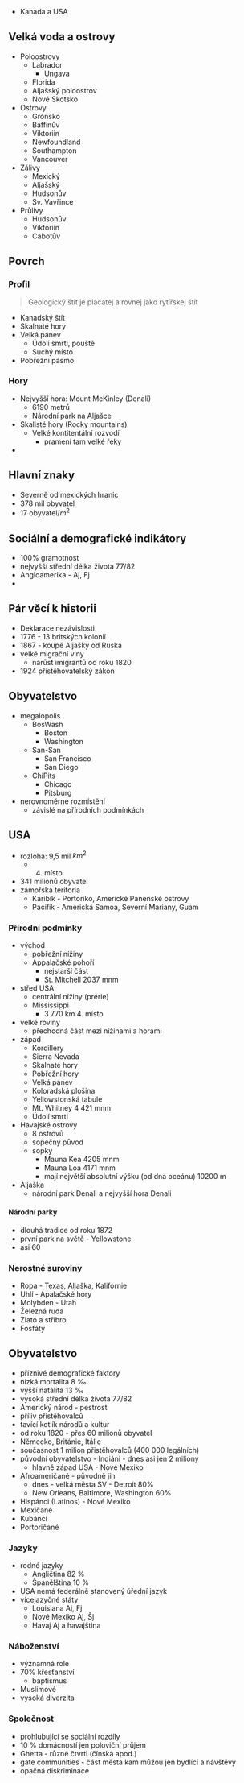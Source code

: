 - Kanada a USA

## Velká voda a ostrovy
- Poloostrovy
	- Labrador
		- Ungava
	- Florida
	- Aljašský poloostrov
	- Nové Skotsko
- Ostrovy
	- Grónsko
	- Baffinův
	- Viktoriin
	- Newfoundland
	- Southampton
	- Vancouver
- Zálivy
	- Mexický
	- Aljašský
	- Hudsonův
	- Sv. Vavřince
- Průlivy
	- Hudsonův
	- Viktoriin
	- Cabotův

## Povrch
### Profil
> Geologický štít je placatej a rovnej jako rytířskej štít
- Kanadský štít
- Skalnaté hory
- Velká pánev
	- Údolí smrti, pouště
	- Suchý místo
- Pobřežní pásmo

### Hory
- Nejvyšší hora: Mount McKinley (Denali)
	- 6190 metrů
	- Národní park na Aljašce
- Skalisté hory (Rocky mountains)
	- Velké kontitentální rozvodí
		- pramení tam velké řeky
-

## Hlavní znaky
- Severně od mexických hranic
- 378 mil obyvatel
-  $17 \text{ obyvatel/}m^2$

## Sociální a demografické indikátory
- 100% gramotnost
- nejvyšší střední délka života 77/82
- Angloamerika - Aj, Fj
-

## Pár věcí k historii
- Deklarace nezávislosti
- 1776 - 13 britských kolonií
- 1867 - koupě Aljašky od Ruska
- velké migrační vlny
	- nárůst imigrantů od roku 1820
- 1924 přistěhovatelský zákon

## Obyvatelstvo
- megalopolis
	- BosWash
		- Boston
		- Washington
	- San-San
		- San Francisco
		- San Diego
	- ChiPits
		- Chicago
		- Pitsburg
- nerovnoměrné rozmístění
	- závislé na přírodních podmínkách

## USA
- rozloha: 9,5 mil $km^2$
	- 4. místo
- 341 milionů obyvatel
- zámořská teritoria
	- Karibik - Portoriko, Americké Panenské ostrovy
	- Pacifik - Americká Samoa, Severní Mariany, Guam
### Přírodní podmínky
- východ
	- pobřežní nížiny
	- Appalačské pohoří
		- nejstarší část
		- St. Mitchell 2037 mnm
- střed USA
	- centrální nížiny (prérie)
	- Mississippi
		- 3 770 km 4. místo
- velké roviny
	- přechodná část mezi nížinami a horami
- západ
	- Kordillery
	- Sierra Nevada
	- Skalnaté hory
	- Pobřežní hory
	- Velká pánev
	- Koloradská plošina
	- Yellowstonská tabule
	- Mt. Whitney 4 421 mnm
	- Údolí smrti
- Havajské ostrovy
	- 8 ostrovů
	- sopečný původ
	- sopky
		- Mauna Kea 4205 mnm
		- Mauna Loa 4171 mnm
		- mají největší absolutní výšku (od dna oceánu) 10200 m
- Aljaška
	- národní park Denali a nejvyšší hora Denali
#### Národní parky
- dlouhá tradice od roku 1872
- první park na světě - Yellowstone
- asi 60

### Nerostné suroviny
- Ropa - Texas, Aljaška, Kalifornie
- Uhlí - Apalačské hory
- Molybden - Utah
- Železná ruda
- Zlato a stříbro
- Fosfáty

## Obyvatelstvo
- příznivé demografické faktory
- nízká mortalita 8 ‰
- vyšší natalita 13 ‰
- vysoká střední délka života 77/82
- Americký národ - pestrost 
- příliv přistěhovalců 
- tavící kotlík národů a kultur 
- od roku 1820 - přes 60 milionů obyvatel 
- Německo, Británie, Itálie 
- současnost 1 milion přistěhovalců (400 000 legálních) 
- původní obyvatelstvo - Indiáni - dnes asi jen 2 miliony 
	- hlavně západ USA - Nové Mexiko 
- Afroameričané - původně jih 
	- dnes - velká města SV - Detroit 80% 
	- New Orleans, Baltimore, Washington 60% 
- Hispánci (Latinos) - Nové Mexiko 
- Mexičané 
- Kubánci 
- Portoričané

### Jazyky
- rodné jazyky
	- Angličtina 82 %
	- Španělština 10 %
- USA nemá federálně stanovený úřední jazyk
- vícejazyčné státy
	- Louisiana Aj, Fj
	- Nové Mexiko Aj, Šj
	- Havaj Aj a havajština

### Náboženství
- významná role
- 70% křesťanství
	- baptismus
- Muslimové
- vysoká diverzita

### Společnost
- prohlubující se sociální rozdíly
- 10 % domácností jen poloviční průjem
- Ghetta - různé čtvrti (čínská apod.)
- gate communities - část města kam můžou jen bydlící a návštěvy
- opačná diskriminace